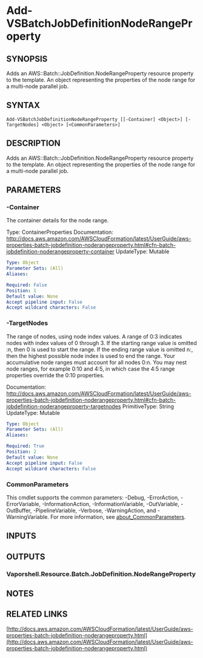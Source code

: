 # Add-VSBatchJobDefinitionNodeRangeProperty

## SYNOPSIS
Adds an AWS::Batch::JobDefinition.NodeRangeProperty resource property to the template.
An object representing the properties of the node range for a multi-node parallel job.

## SYNTAX

```
Add-VSBatchJobDefinitionNodeRangeProperty [[-Container] <Object>] [-TargetNodes] <Object> [<CommonParameters>]
```

## DESCRIPTION
Adds an AWS::Batch::JobDefinition.NodeRangeProperty resource property to the template.
An object representing the properties of the node range for a multi-node parallel job.

## PARAMETERS

### -Container
The container details for the node range.

Type: ContainerProperties
Documentation: http://docs.aws.amazon.com/AWSCloudFormation/latest/UserGuide/aws-properties-batch-jobdefinition-noderangeproperty.html#cfn-batch-jobdefinition-noderangeproperty-container
UpdateType: Mutable

```yaml
Type: Object
Parameter Sets: (All)
Aliases:

Required: False
Position: 1
Default value: None
Accept pipeline input: False
Accept wildcard characters: False
```

### -TargetNodes
The range of nodes, using node index values.
A range of 0:3 indicates nodes with index values of 0 through 3.
If the starting range value is omitted :n, then 0 is used to start the range.
If the ending range value is omitted n:, then the highest possible node index is used to end the range.
Your accumulative node ranges must account for all nodes 0:n.
You may nest node ranges, for example 0:10 and 4:5, in which case the 4:5 range properties override the 0:10 properties.

Documentation: http://docs.aws.amazon.com/AWSCloudFormation/latest/UserGuide/aws-properties-batch-jobdefinition-noderangeproperty.html#cfn-batch-jobdefinition-noderangeproperty-targetnodes
PrimitiveType: String
UpdateType: Mutable

```yaml
Type: Object
Parameter Sets: (All)
Aliases:

Required: True
Position: 2
Default value: None
Accept pipeline input: False
Accept wildcard characters: False
```

### CommonParameters
This cmdlet supports the common parameters: -Debug, -ErrorAction, -ErrorVariable, -InformationAction, -InformationVariable, -OutVariable, -OutBuffer, -PipelineVariable, -Verbose, -WarningAction, and -WarningVariable. For more information, see [about_CommonParameters](http://go.microsoft.com/fwlink/?LinkID=113216).

## INPUTS

## OUTPUTS

### Vaporshell.Resource.Batch.JobDefinition.NodeRangeProperty
## NOTES

## RELATED LINKS

[http://docs.aws.amazon.com/AWSCloudFormation/latest/UserGuide/aws-properties-batch-jobdefinition-noderangeproperty.html](http://docs.aws.amazon.com/AWSCloudFormation/latest/UserGuide/aws-properties-batch-jobdefinition-noderangeproperty.html)

